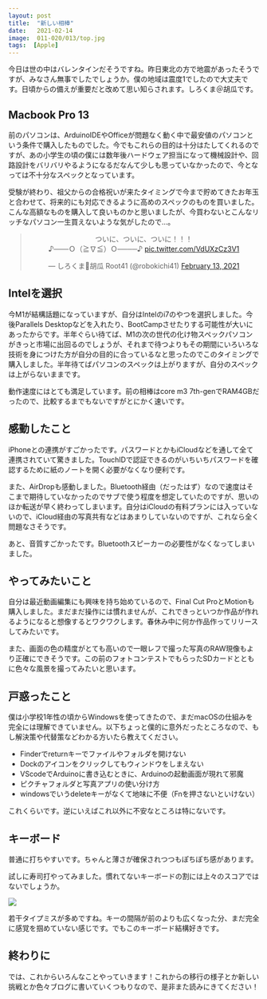 ```yaml
---
layout: post
title:  "新しい相棒"
date:   2021-02-14
image:  011-020/013/top.jpg
tags:  [Apple]
---
```


今日は世の中はバレンタインだそうですね。昨日東北の方で地震があったそうですが、みなさん無事でしたでしょうか。僕の地域は震度1でしたので大丈夫です。日頃からの備えが重要だと改めて思い知らされます。しろくま＠胡瓜です。

## Macbook Pro 13

前のパソコンは、ArduinoIDEやOfficeが問題なく動く中で最安値のパソコンという条件で購入したものでした。今でもこれらの目的は十分はたしてくれるのですが、あの小学生の頃の僕には数年後ハードウェア担当になって機械設計や、回路設計をバリバリやるようになるだなんて少しも思っていなかったので、今となっては不十分なスペックとなっています。

受験が終わり、祖父からの合格祝いが来たタイミングで今まで貯めてきたお年玉と合わせて、将来的にも対応できるように高めのスペックのものを買いました。こんな高額なものを購入して良いものかと思いましたが、今買わないとこんなリッチなパソコン一生買えないような気がしたので…。

<center><blockquote class="twitter-tweet" data-theme="dark"><p lang="ja" dir="ltr">ついに、ついに、ついに！！！<br>♪───Ｏ（≧∇≦）Ｏ────♪ <a href="https://t.co/VdUXzCz3V1">pic.twitter.com/VdUXzCz3V1</a></p>&mdash; しろくま🥒胡瓜 Root41 (@robokichi41) <a href="https://twitter.com/robokichi41/status/1360448291469545474?ref_src=twsrc%5Etfw">February 13, 2021</a></blockquote> <script async src="https://platform.twitter.com/widgets.js" charset="utf-8"></script></center>

## Intelを選択

今M1が結構話題になっていますが、自分はIntelのi7のやつを選択しました。今後Parallels Desktopなどを入れたり、BootCampさせたりする可能性が大いにあったからです。半年ぐらい待てば、M1の次の世代の化け物スペックパソコンがきっと市場に出回るのでしょうが、それまで待つよりもその期間にいろいろな技術を身につけた方が自分の目的に合っているなと思ったのでこのタイミングで購入しました。半年待てばパソコンのスペックは上がりますが、自分のスペックは上がらないままです。

動作速度にはとても満足しています。前の相棒はcore m3 7th-genでRAM4GBだったので、比較するまでもないですがとにかく速いです。

## 感動したこと

iPhoneとの連携がすごかったです。パスワードとかもiCloudなどを通して全て連携されていて驚きました。TouchIDで認証できるのがいちいちパスワードを確認するために紙のノートを開く必要がなくなり便利です。

また、AirDropも感動しました。Bluetooth経由（だったはず）なので速度はそこまで期待していなかったのでサブで使う程度を想定していたのですが、思いのほか転送が早く終わってしまいます。自分はiCloudの有料プランには入っていないので、iCloud経由の写真共有などはあまりしていないのですが、これなら全く問題なさそうです。

あと、音質すごかったです。Bluetoothスピーカーの必要性がなくなってしまいました。

## やってみたいこと

自分は最近動画編集にも興味を持ち始めているので、Final Cut ProとMotionも購入しました。まだまだ操作には慣れませんが、これできっといつか作品が作れるようになると想像するとワクワクします。春休み中に何か作品作ってリリースしてみたいです。

また、画面の色の精度がとても高いので一眼レフで撮った写真のRAW現像もより正確にできそうです。この前のフォトコンテストでもらったSDカードとともに色々な風景を撮ってみたいと思います。

## 戸惑ったこと

僕は小学校1年性の頃からWindowsを使ってきたので、まだmacOSの仕組みを完全には理解できていません。以下ちょっと僕的に意外だったところなので、もし解決策や代替策などわかる方いたら教えてください。

- Finderでreturnキーでファイルやフォルダを開けない
- Dockのアイコンをクリックしてもウィンドウをしまえない
- VScodeでArduinoに書き込むときに、Arduinoの起動画面が現れて邪魔
- ピクチャフォルダと写真アプリの使い分け方
- windowsでいうdeleteキーがなくて地味に不便（Fnを押さないといけない）

これくらいです。逆にいえばこれ以外に不安なところは特にないです。

## キーボード

普通に打ちやすいです。ちゃんと薄さが確保されつつもぽちぽち感があります。

試しに寿司打やってみました。慣れてないキーボードの割には上々のスコアではないでしょうか。

![]({{site.baseurl}}/img/011-020/013/001.png)

若干タイプミスが多めですね。キーの間隔が前のよりも広くなった分、まだ完全に感覚を掴めていない感じです。でもこのキーボード結構好きです。

## 終わりに

では、これからいろんなことやっていきます！これからの移行の様子とか新しい挑戦とか色々ブログに書いていくつもりなので、是非また読みにきてください！